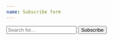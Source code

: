 ```yaml
---
name: Subscribe form
---
```


  <div class="col-lg-6">
    <div class="input-group">
      <input type="text" class="form-control" placeholder="Search for...">
      <span class="input-group-btn">
        <button class="btn btn-primary" type="button">Subscribe</button>
      </span>
    </div><!-- /input-group -->
  </div><!-- /.col-lg-6 -->
</div><!-- /.row -->